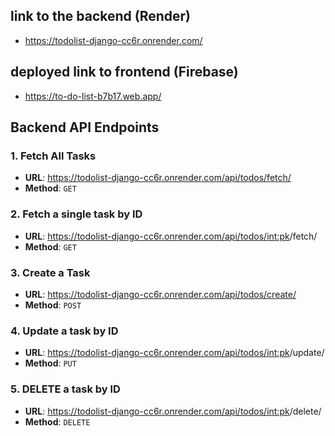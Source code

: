 ## link to the backend (Render)
- https://todolist-django-cc6r.onrender.com/

## deployed link to frontend (Firebase)
- https://to-do-list-b7b17.web.app/


## Backend API Endpoints

### 1. Fetch All Tasks
- **URL**: https://todolist-django-cc6r.onrender.com/api/todos/fetch/
- **Method**: `GET`

### 2. Fetch a single task by ID
- **URL**: https://todolist-django-cc6r.onrender.com/api/todos/<int:pk>/fetch/
- **Method**: `GET`

### 3. Create a Task
- **URL**: https://todolist-django-cc6r.onrender.com/api/todos/create/
- **Method**: `POST`

### 4. Update a task by ID
- **URL**: https://todolist-django-cc6r.onrender.com/api/todos/<int:pk>/update/
- **Method**: `PUT`

### 5. DELETE a task by ID
- **URL**: https://todolist-django-cc6r.onrender.com/api/todos/<int:pk>/delete/
- **Method**: `DELETE`
